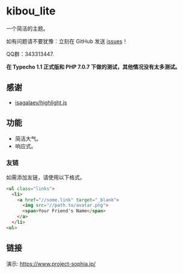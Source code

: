# kibou_lite

一个简洁的主题。

如有问题请不要犹豫：立刻在 GitHub 发送 [issues](https://github.com/metheno/kibou_lite/issues)！

QQ群：343313447.

**在 Typecho 1.1 正式版和 PHP 7.0.7 下做的测试，其他情况没有太多测试。**

## 感谢

- [isagalaev/highlight.js](https://github.com/isagalaev/highlight.js)

## 功能

- 简洁大气。
- 响应式。

### 友链

如需添加友链，请使用以下格式。

```html
<ul class="links">
  <li>
    <a href="//some.link" target="_blank">
      <img src="//path.to/avatar.png">
      <span>Your Friend's Name</span>
    </a>
  </li>
<ul>
```

## 链接

演示: https://www.project-sophia.jp/
